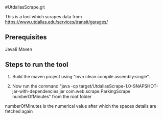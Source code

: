 #UtdallasScrape.git

This is a tool which scrapes data from https://www.utdallas.edu/services/transit/garages/

## Prerequisites
Java8
Maven

## Steps to run the tool

1) Build the maven project using "mvn clean compile assembly:single".

2) Now run the command "java -cp target/UtdallasScrape-1.0-SNAPSHOT-jar-with-dependencies.jar com.web.scrape.ParkingScrape numberOfMinutes" from the root folder

numberOfMinutes is the numerical value after which the spaces details are fetched again
